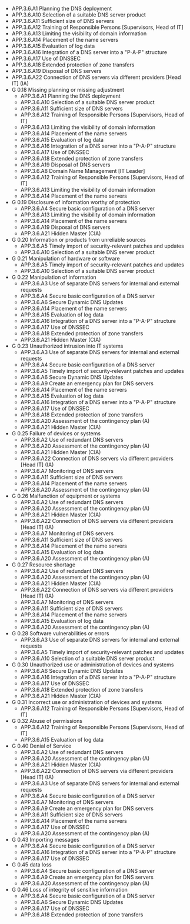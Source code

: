   * APP.3.6.A1 Planning the DNS deployment
  * APP.3.6.A10 Selection of a suitable DNS server product
  * APP.3.6.A11 Sufficient size of DNS servers
  * APP.3.6.A12 Training of Responsible Persons [Supervisors, Head of IT]
  * APP.3.6.A13 Limiting the visibility of domain information
  * APP.3.6.A14 Placement of the name servers
  * APP.3.6.A15 Evaluation of log data
  * APP.3.6.A16 Integration of a DNS server into a "P-A-P" structure
  * APP.3.6.A17 Use of DNSSEC
  * APP.3.6.A18 Extended protection of zone transfers
  * APP.3.6.A19 Disposal of DNS servers
  * APP.3.6.A22 Connection of DNS servers via different providers [Head IT] (IA)
* G 0.18 Missing planning or missing adjustment
  * APP.3.6.A1 Planning the DNS deployment
  * APP.3.6.A10 Selection of a suitable DNS server product
  * APP.3.6.A11 Sufficient size of DNS servers
  * APP.3.6.A12 Training of Responsible Persons [Supervisors, Head of IT]
  * APP.3.6.A13 Limiting the visibility of domain information
  * APP.3.6.A14 Placement of the name servers
  * APP.3.6.A15 Evaluation of log data
  * APP.3.6.A16 Integration of a DNS server into a "P-A-P" structure
  * APP.3.6.A17 Use of DNSSEC
  * APP.3.6.A18 Extended protection of zone transfers
  * APP.3.6.A19 Disposal of DNS servers
  * APP.3.6.A8 Domain Name Management [IT Leader]
  * APP.3.6.A12 Training of Responsible Persons [Supervisors, Head of IT]
  * APP.3.6.A13 Limiting the visibility of domain information
  * APP.3.6.A14 Placement of the name servers
* G 0.19 Disclosure of information worthy of protection
  * APP.3.6.A4 Secure basic configuration of a DNS server
  * APP.3.6.A13 Limiting the visibility of domain information
  * APP.3.6.A14 Placement of the name servers
  * APP.3.6.A19 Disposal of DNS servers
  * APP.3.6.A21 Hidden Master (CIA)
* G 0.20 Information or products from unreliable sources
  * APP.3.6.A5 Timely import of security-relevant patches and updates
  * APP.3.6.A10 Selection of a suitable DNS server product
* G 0.21 Manipulation of hardware or software
  * APP.3.6.A5 Timely import of security-relevant patches and updates
  * APP.3.6.A10 Selection of a suitable DNS server product
* G 0.22 Manipulation of information
  * APP.3.6.A3 Use of separate DNS servers for internal and external requests
  * APP.3.6.A4 Secure basic configuration of a DNS server
  * APP.3.6.A6 Secure Dynamic DNS Updates
  * APP.3.6.A14 Placement of the name servers
  * APP.3.6.A15 Evaluation of log data
  * APP.3.6.A16 Integration of a DNS server into a "P-A-P" structure
  * APP.3.6.A17 Use of DNSSEC
  * APP.3.6.A18 Extended protection of zone transfers
  * APP.3.6.A21 Hidden Master (CIA)
* G 0.23 Unauthorized intrusion into IT systems
  * APP.3.6.A3 Use of separate DNS servers for internal and external requests
  * APP.3.6.A4 Secure basic configuration of a DNS server
  * APP.3.6.A5 Timely import of security-relevant patches and updates
  * APP.3.6.A6 Secure Dynamic DNS Updates
  * APP.3.6.A9 Create an emergency plan for DNS servers
  * APP.3.6.A14 Placement of the name servers
  * APP.3.6.A15 Evaluation of log data
  * APP.3.6.A16 Integration of a DNS server into a "P-A-P" structure
  * APP.3.6.A17 Use of DNSSEC
  * APP.3.6.A18 Extended protection of zone transfers
  * APP.3.6.A20 Assessment of the contingency plan (A)
  * APP.3.6.A21 Hidden Master (CIA)
* G 0.25 Failure of devices or systems
  * APP.3.6.A2 Use of redundant DNS servers
  * APP.3.6.A20 Assessment of the contingency plan (A)
  * APP.3.6.A21 Hidden Master (CIA)
  * APP.3.6.A22 Connection of DNS servers via different providers [Head IT] (IA)
  * APP.3.6.A7 Monitoring of DNS servers
  * APP.3.6.A11 Sufficient size of DNS servers
  * APP.3.6.A14 Placement of the name servers
  * APP.3.6.A20 Assessment of the contingency plan (A)
* G 0.26 Malfunction of equipment or systems
  * APP.3.6.A2 Use of redundant DNS servers
  * APP.3.6.A20 Assessment of the contingency plan (A)
  * APP.3.6.A21 Hidden Master (CIA)
  * APP.3.6.A22 Connection of DNS servers via different providers [Head IT] (IA)
  * APP.3.6.A7 Monitoring of DNS servers
  * APP.3.6.A11 Sufficient size of DNS servers
  * APP.3.6.A14 Placement of the name servers
  * APP.3.6.A15 Evaluation of log data
  * APP.3.6.A20 Assessment of the contingency plan (A)
* G 0.27 Resource shortage
  * APP.3.6.A2 Use of redundant DNS servers
  * APP.3.6.A20 Assessment of the contingency plan (A)
  * APP.3.6.A21 Hidden Master (CIA)
  * APP.3.6.A22 Connection of DNS servers via different providers [Head IT] (IA)
  * APP.3.6.A7 Monitoring of DNS servers
  * APP.3.6.A11 Sufficient size of DNS servers
  * APP.3.6.A14 Placement of the name servers
  * APP.3.6.A15 Evaluation of log data
  * APP.3.6.A20 Assessment of the contingency plan (A)
* G 0.28 Software vulnerabilities or errors
  * APP.3.6.A3 Use of separate DNS servers for internal and external requests
  * APP.3.6.A5 Timely import of security-relevant patches and updates
  * APP.3.6.A10 Selection of a suitable DNS server product
* G 0.30 Unauthorized use or administration of devices and systems
  * APP.3.6.A6 Secure Dynamic DNS Updates
  * APP.3.6.A16 Integration of a DNS server into a "P-A-P" structure
  * APP.3.6.A17 Use of DNSSEC
  * APP.3.6.A18 Extended protection of zone transfers
  * APP.3.6.A21 Hidden Master (CIA)
* G 0.31 Incorrect use or administration of devices and systems
  * APP.3.6.A12 Training of Responsible Persons [Supervisors, Head of IT]
* G 0.32 Abuse of permissions
  * APP.3.6.A12 Training of Responsible Persons [Supervisors, Head of IT]
  * APP.3.6.A15 Evaluation of log data
* G 0.40 Denial of Service
  * APP.3.6.A2 Use of redundant DNS servers
  * APP.3.6.A20 Assessment of the contingency plan (A)
  * APP.3.6.A21 Hidden Master (CIA)
  * APP.3.6.A22 Connection of DNS servers via different providers [Head IT] (IA)
  * APP.3.6.A3 Use of separate DNS servers for internal and external requests
  * APP.3.6.A4 Secure basic configuration of a DNS server
  * APP.3.6.A7 Monitoring of DNS servers
  * APP.3.6.A9 Create an emergency plan for DNS servers
  * APP.3.6.A11 Sufficient size of DNS servers
  * APP.3.6.A14 Placement of the name servers
  * APP.3.6.A17 Use of DNSSEC
  * APP.3.6.A20 Assessment of the contingency plan (A)
* G 0.43 Importing messages
  * APP.3.6.A4 Secure basic configuration of a DNS server
  * APP.3.6.A16 Integration of a DNS server into a "P-A-P" structure
  * APP.3.6.A17 Use of DNSSEC
* G 0.45 data loss
  * APP.3.6.A4 Secure basic configuration of a DNS server
  * APP.3.6.A9 Create an emergency plan for DNS servers
  * APP.3.6.A20 Assessment of the contingency plan (A)
* G 0.46 Loss of integrity of sensitive information
  * APP.3.6.A4 Secure basic configuration of a DNS server
  * APP.3.6.A6 Secure Dynamic DNS Updates
  * APP.3.6.A17 Use of DNSSEC
  * APP.3.6.A18 Extended protection of zone transfers

